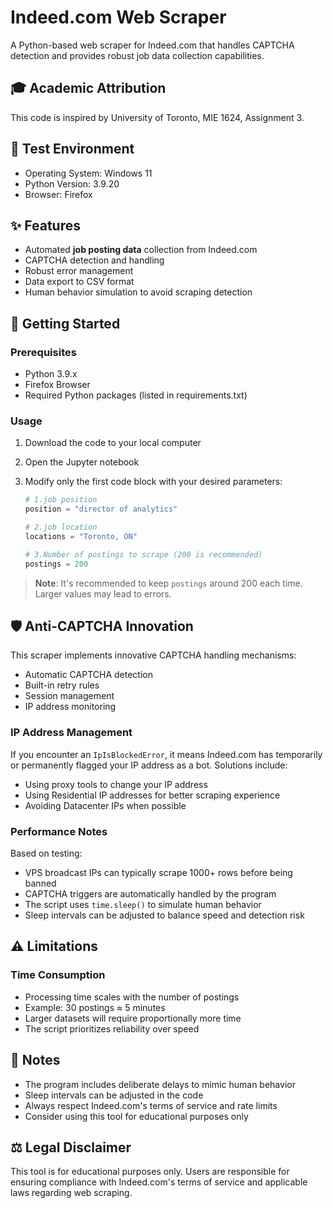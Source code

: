 # Indeed.com Web Scraper

A Python-based web scraper for Indeed.com that handles CAPTCHA detection and provides robust job data collection capabilities.

## 🎓 Academic Attribution

This code is inspired by University of Toronto, MIE 1624, Assignment 3.

## 🔧 Test Environment

- Operating System: Windows 11
- Python Version: 3.9.20
- Browser: Firefox

## ✨ Features

- Automated **job posting data** collection from Indeed.com
- CAPTCHA detection and handling
- Robust error management
- Data export to CSV format
- Human behavior simulation to avoid scraping detection

## 🚀 Getting Started

### Prerequisites

- Python 3.9.x
- Firefox Browser
- Required Python packages (listed in requirements.txt)

### Usage

1. Download the code to your local computer

2. Open the Jupyter notebook

3. Modify only the first code block with your desired parameters:

   ```python
   # 1.job position
   position = "director of analytics"
   
   # 2.job location
   locations = "Toronto, ON"
   
   # 3.Number of postings to scrape (200 is recommended)
   postings = 200
   ```

> **Note**: It's recommended to keep `postings` around 200 each time. Larger values may lead to errors.

## 🛡️ Anti-CAPTCHA Innovation

This scraper implements innovative CAPTCHA handling mechanisms:

- Automatic CAPTCHA detection
- Built-in retry rules
- Session management
- IP address monitoring

### IP Address Management

If you encounter an `IpIsBlockedError`, it means Indeed.com has temporarily or permanently flagged your IP address as a bot. Solutions include:

- Using proxy tools to change your IP address
- Using Residential IP addresses for better scraping experience
- Avoiding Datacenter IPs when possible

### Performance Notes

Based on testing:

- VPS broadcast IPs can typically scrape 1000+ rows before being banned
- CAPTCHA triggers are automatically handled by the program
- The script uses `time.sleep()` to simulate human behavior
- Sleep intervals can be adjusted to balance speed and detection risk

## ⚠️ Limitations

### Time Consumption

- Processing time scales with the number of postings
- Example: 30 postings ≈ 5 minutes
- Larger datasets will require proportionally more time
- The script prioritizes reliability over speed

## 📝 Notes

- The program includes deliberate delays to mimic human behavior
- Sleep intervals can be adjusted in the code
- Always respect Indeed.com's terms of service and rate limits
- Consider using this tool for educational purposes only

## ⚖️ Legal Disclaimer

This tool is for educational purposes only. Users are responsible for ensuring compliance with Indeed.com's terms of service and applicable laws regarding web scraping.
